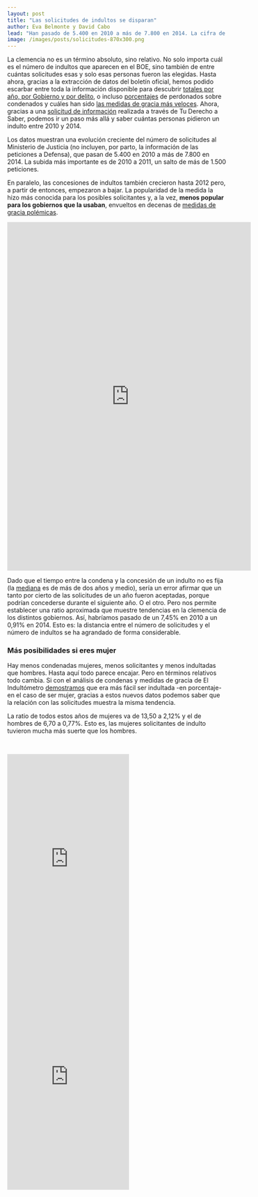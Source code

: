 ```yaml
---
layout: post
title: "Las solicitudes de indultos se disparan"
author: Eva Belmonte y David Cabo
lead: "Han pasado de 5.400 en 2010 a más de 7.800 en 2014. La cifra de concesiones, en cambio, sigue bajando."
image: /images/posts/solicitudes-870x300.png
---
```


La clemencia no es un término absoluto, sino relativo. No solo importa cuál es el número de indultos que aparecen en el BOE, sino también de entre cuántas solicitudes esas y solo esas personas fueron las elegidas. Hasta ahora, gracias a la extracción de datos del boletín oficial, hemos podido escarbar entre toda la información disponible para descubrir <a href="http://elindultometro.es/indultos.html">totales por año, por Gobierno y por delito</a>, o incluso <a href="http://elindultometro.es/2013/06/30/relatividad.html">porcentajes</a> de perdonados sobre condenados y cuáles han sido <a href="http://elindultometro.es/2013/02/27/los-mas-rapidos-a-este-lado-de-los-pirineos.html">las medidas de gracia más veloces</a>. Ahora, gracias a una <a href="http://tuderechoasaber.es/es/request/peticiones_de_indultos_desde_201">solicitud de información</a> realizada a través de Tu Derecho a Saber, podemos ir un paso más allá y saber cuántas personas pidieron un indulto entre 2010 y 2014.

Los datos muestran una evolución creciente del número de solicitudes al Ministerio de Justicia (no incluyen, por parto, la información de las peticiones a Defensa), que pasan de 5.400 en 2010 a más de 7.800 en 2014. La subida más importante es de 2010 a 2011, un salto de más de 1.500 peticiones.

En paralelo, las concesiones de indultos también crecieron hasta 2012 pero, a partir de entonces, empezaron a bajar. La popularidad de la medida la hizo más conocida para los posibles solicitantes y, a la vez, <strong>menos popular para los gobiernos que la usaban</strong>, envueltos en decenas de <a href="http://elindultometro.es/famosos.html" target="_blank">medidas de gracia polémicas</a>.

<iframe src="http://charts.civio.es/Mf5W4/" width="560" height="800" frameborder="0" allowfullscreen="allowfullscreen"></iframe>

Dado que el tiempo entre la condena y la concesión de un indulto no es fija (la <a href="http://elindultometro.es/2013/02/27/los-mas-rapidos-a-este-lado-de-los-pirineos.html" target="_blank">mediana</a> es de más de dos años y medio), sería un error afirmar que un tanto por cierto de las solicitudes de un año fueron aceptadas, porque podrían concederse durante el siguiente año. O el otro. Pero nos permite establecer una ratio aproximada que muestre tendencias en la clemencia de los distintos gobiernos. Así, habríamos pasado de un 7,45% en 2010 a un 0,91% en 2014. Esto es: la distancia entre el número de solicitudes y el número de indultos se ha agrandado de forma considerable.

<h3>Más posibilidades si eres mujer</h3>

Hay menos condenadas mujeres, menos solicitantes y menos indultadas que hombres. Hasta aquí todo parece encajar. Pero en términos relativos todo cambia. Si con el análisis de condenas y medidas de gracia de El Indultómetro <a href="http://elindultometro.es/2013/06/30/relatividad.html" target="_blank">demostramos</a> que era más fácil ser indultada -en porcentaje- en el caso de ser mujer, gracias a estos nuevos datos podemos saber que la relación con las solicitudes muestra la misma tendencia.

La ratio de todos estos años de mujeres va de 13,50 a 2,12% y el de hombres de 6,70 a 0,77%. Esto es, las mujeres solicitantes de indulto tuvieron mucha más suerte que los hombres.

&nbsp;

<iframe src="http://charts.civio.es/Rlilp/" width="280" height="500" frameborder="0" allowfullscreen="allowfullscreen" style="margin-right: 60px"></iframe>

<iframe src="http://charts.civio.es/maXqf/" width="280" height="500" frameborder="0" allowfullscreen="allowfullscreen"></iframe>

